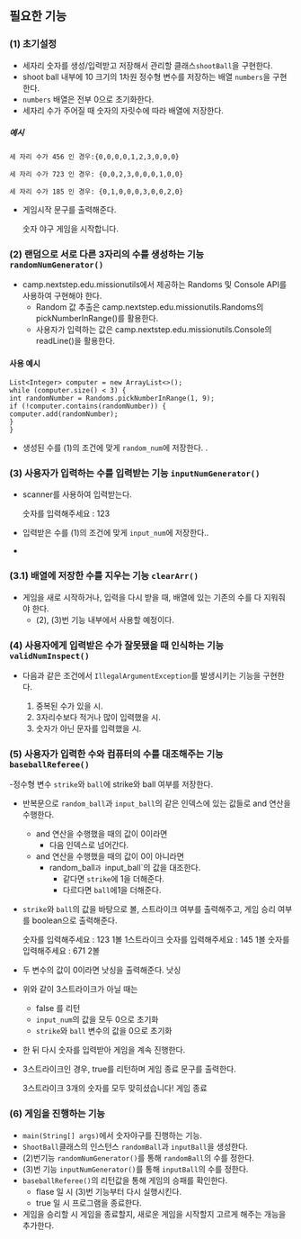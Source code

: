 ## 필요한 기능
### (1) 초기설정
- 세자리 숫자를 생성/입력받고 저장해서 관리할 클래스`shootBall`을 구현한다.
- shoot ball 내부에 10 크기의 1차원 정수형 변수를 저장하는 배열 `numbers`을 구현한다.
- `numbers` 배열은 전부 0으로 초기화한다.
- 세자리 수가 주어질 때 숫자의 자릿수에 따라 배열에 저장한다.
##### 예시
    세 자리 수가 456 인 경우:{0,0,0,0,1,2,3,0,0,0}

    세 자리 수가 723 인 경우: {0,0,2,3,0,0,0,1,0,0}

    세 자리 수가 185 인 경우: {0,1,0,0,0,3,0,0,2,0}
- 게임시작 문구를 출력해준다.


    숫자 야구 게임을 시작합니다.
### (2) 랜덤으로 서로 다른 3자리의 수를 생성하는 기능 `randomNumGenerator()`
- camp.nextstep.edu.missionutils에서 제공하는 Randoms 및 Console API를 사용하여 구현해야 한다.
  - Random 값 추출은 camp.nextstep.edu.missionutils.Randoms의 pickNumberInRange()를 활용한다.
  - 사용자가 입력하는 값은 camp.nextstep.edu.missionutils.Console의 readLine()을 활용한다.
#### 사용 예시
    List<Integer> computer = new ArrayList<>();
    while (computer.size() < 3) {
    int randomNumber = Randoms.pickNumberInRange(1, 9);
    if (!computer.contains(randomNumber)) {
    computer.add(randomNumber);
    }
    }
- 생성된 수를 (1)의 조건에 맞게 `random_num`에 저장한다.
.
### (3) 사용자가 입력하는 수를 입력받는 기능 `inputNumGenerator()`
- scanner를 사용하여 입력받는다.


    숫자를 입력해주세요 : 123
- 입력받은 수를 (1)의 조건에 맞게 `input_num`에 저장한다..
- 
### (3.1) 배열에 저장한 수를 지우는 기능 `clearArr()`
- 게임을 새로 시작하거나, 입력을 다시 받을 때, 배열에 있는 기존의 수를 다 지워줘야 한다.
  - (2), (3)번 기능 내부에서 사용할 예정이다.


### (4) 사용자에게 입력받은 수가 잘못됐을 때 인식하는 기능 `validNumInspect()`
- 다음과 같은 조건에서 `IllegalArgumentException`를 발생시키는 기능을 구현한다. 


  1. 중복된 수가 있을 시.
  2. 3자리수보다 적거나 많이 입력했을 시.
  3. 숫자가 아닌 문자를 입력했을 시.

### (5) 사용자가 입력한 수와 컴퓨터의 수를 대조해주는 기능 `baseballReferee()`
-정수형 변수 `strike`와 `ball`에 strike와 ball 여부를 저장한다.
- 반복문으로 `random_ball`과 `input_ball`의 같은 인덱스에 있는 값들로 and 연산을 수행한다.
  - and 연산을 수행했을 때의 값이 0이라면
    - 다음 인덱스로 넘어간다.
  - and 연산을 수행했을 때의 값이 0이 아니라면
    - random_ball`과 `input_ball`의 값을 대조한다.
      - 같다면 `strike`에 1을 더해준다.
      - 다르다면 `ball`에1을 더해준다.
- `strike`와 `ball`의 값을 바탕으로 볼, 스트라이크 여부를 출력해주고, 게임 승리 여부를 boolean으로 출력해준다.


    숫자를 입력해주세요 : 123
    1볼 1스트라이크
    숫자를 입력해주세요 : 145
    1볼
    숫자를 입력해주세요 : 671
    2볼
- 두 변수의 값이 0이라면 낫싱을 출력해준다.
    낫싱
- 위와 같이 3스트라이크가 아닐 때는 
  - false 를 리턴
  - `input_num`의 값을 모두 0으로 초기화 
  - `strike`와 `ball` 변수의 값을 0으로 초기화
- 한 뒤 다시 숫자를 입력받아 게임을 계속 진행한다.
- 3스트라이크인 경우, true를 리턴하며 게임 종료 문구를 출력한다.


    3스트라이크
    3개의 숫자를 모두 맞히셨습니다! 게임 종료
### (6) 게임을 진행하는 기능 
- `main(String[] args)`에서 숫자야구를 진행하는 기능.
- `ShootBall`클래스의 인스턴스 `randomBall`과 `inputBall`을 생성한다.
- (2)번기능 `randomNumGenerator()`를 통해 `randomBall`의 수를 정한다.
- (3)번 기능 `inputNumGenerator()`를 통해 `inputBall`의 수를 정한다.
- `baseballReferee()`의 리턴값을 통해 게임의 승패를 확인한다.
  - flase 일 시 (3)번 기능부터 다시 실행시킨다.
  - true 일 시 프로그램을 종료한다. 
- 게임을 승리할 시 게임을 종료할지, 새로운 게임을 시작할지 고르게 해주는 개능을 추가한다.